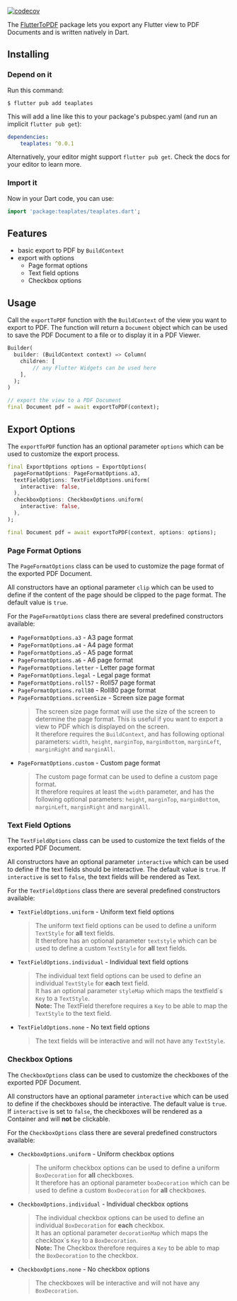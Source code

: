 <!--
This README describes the package. If you publish this package to pub.dev,
this README's contents appear on the landing page for your package.

For information about how to write a good package README, see the guide for
[writing package pages](https://dart.dev/guides/libraries/writing-package-pages).

For general information about developing packages, see the Dart guide for
[creating packages](https://dart.dev/guides/libraries/create-library-packages)
and the Flutter guide for
[developing packages and plugins](https://flutter.dev/developing-packages).
-->

[![codecov](https://codecov.io/gh/dunef-com/teaplates/branch/main/graph/badge.svg?token=5WIYFJ6VND)](https://codecov.io/gh/dunef-com/teaplates)

The [FlutterToPDF](https://dunef.io/de) package lets you export any Flutter view to PDF Documents and is written natively in Dart.

## Installing
### Depend on it 

Run this command:

```shell
$ flutter pub add teaplates
```

This will add a line like this to your package's pubspec.yaml (and run an implicit `flutter pub get`):

```yaml
dependencies:
    teaplates: ^0.0.1
```

Alternatively, your editor might support `flutter pub get`. Check the docs for your editor to learn more.

### Import it
Now in your Dart code, you can use:

```dart
import 'package:teaplates/teaplates.dart';
```

## Features

- basic export to PDF by `BuildContext`
- export with options
    - Page format options
    - Text field options
    - Checkbox options


## Usage

Call the `exportToPDF` function with the `BuildContext` of the view you want to export to PDF. The function will return a `Document` object which can be used to save the PDF Document to a file or to display it in a PDF Viewer.

```dart
Builder(
  builder: (BuildContext context) => Column(
    children: [
        // any Flutter Widgets can be used here
    ],
  );
)

// export the view to a PDF Document
final Document pdf = await exportToPDF(context);
```

## Export Options

The `exportToPDF` function has an optional parameter `options` which can be used to customize the export process.

```dart
final ExportOptions options = ExportOptions(
  pageFormatOptions: PageFormatOptions.a3,
  textFieldOptions: TextFieldOptions.uniform(
    interactive: false,
  ),
  checkboxOptions: CheckboxOptions.uniform(
    interactive: false,
  ),
);

final Document pdf = await exportToPDF(context, options: options);
```

### Page Format Options
The `PageFormatOptions` class can be used to customize the page format of the exported PDF Document.

All constructors have an optional parameter `clip` which can be used to define if the content of the page should be clipped to the page format. The default value is `true`.

For the `PageFormatOptions` class there are several predefined constructors available:

-   `PageFormatOptions.a3` - A3 page format
-   `PageFormatOptions.a4` - A4 page format
-   `PageFormatOptions.a5` - A5 page format
-   `PageFormatOptions.a6` - A6 page format
-   `PageFormatOptions.letter` - Letter page format
-   `PageFormatOptions.legal` - Legal page format
-   `PageFormatOptions.roll57` - Roll57 page format
-   `PageFormatOptions.roll80` - Roll80 page format
-   `PageFormatOptions.screenSize` - Screen size page format
    > The screen size page format will use the size of the screen to determine the page format. This is useful if you want to export a view to PDF which is displayed on the screen. <br> It therefore requires the `BuildContext`, and has following optional parameters: `width`, `height`, `marginTop`, `marginBottom`, `marginLeft`, `marginRight` and `marginAll`.
-   `PageFormatOptions.custom` - Custom page format
    > The custom page format can be used to define a custom page format. <br> It therefore requires at least the `width` parameter, and has the following optional parameters: `height`, `marginTop`, `marginBottom`, `marginLeft`, `marginRight` and `marginAll`.

### Text Field Options
The `TextFieldOptions` class can be used to customize the text fields of the exported PDF Document.

All constructors have an optional parameter `interactive` which can be used to define if the text fields should be interactive. The default value is `true`.
If `interactive` is set to `false`, the text fields will be rendered as Text.

For the `TextFieldOptions` class there are several predefined constructors available:

-   `TextFieldOptions.uniform` - Uniform text field options
    > The uniform text field options can be used to define a uniform `TextStyle` for **all** text fields. <br> It therefore has an optional parameter `textstyle` which can be used to define a custom `TextStyle` for **all** text fields.

-  `TextFieldOptions.individual` - Individual text field options
    > The individual text field options can be used to define an individual `TextStyle` for **each** text field. <br> It has an optional parameter `styleMap` which maps the textfield´s `Key` to a `TextStyle`.  <br> **Note:** The TextField therefore requires a `Key` to be able to map the `TextStyle` to the text field.

-  `TextFieldOptions.none` - No text field options
    > The text fields will be interactive and will not have any `TextStyle`.

### Checkbox Options
The `CheckboxOptions` class can be used to customize the checkboxes of the exported PDF Document.

All constructors have an optional parameter `interactive` which can be used to define if the checkboxes should be interactive. The default value is `true`.
If `interactive` is set to `false`, the checkboxes will be rendered as a Container and will **not** be clickable.

For the `CheckboxOptions` class there are several predefined constructors available:

-   `CheckboxOptions.uniform` - Uniform checkbox options
    > The uniform checkbox options can be used to define a uniform `BoxDecoration` for **all** checkboxes. <br> It therefore has an optional parameter `boxDecoration` which can be used to define a custom `BoxDecoration` for **all** checkboxes.

-  `CheckboxOptions.individual` - Individual checkbox options
    > The individual checkbox options can be used to define an individual `BoxDecoration` for **each** checkbox. <br> It has an optional parameter `decorationMap` which maps the checkbox´s `Key` to a `BoxDecoration`.  <br> **Note:** The Checkbox therefore requires a `Key` to be able to map the `BoxDecoration` to the checkbox.

-  `CheckboxOptions.none` - No checkbox options
    > The checkboxes will be interactive and will not have any `BoxDecoration`.
